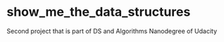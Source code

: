 # show_me_the_data_structures
Second project that is part of DS and Algorithms Nanodegree of Udacity
